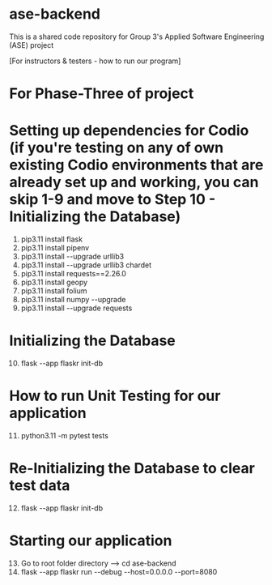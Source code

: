 # ase-backend
This is a shared code repository for Group 3's Applied Software Engineering (ASE) project

[For instructors & testers - how to run our program]

# For Phase-Three of project
# Setting up dependencies for Codio (if you're testing on any of own existing Codio environments that are already set up and working, you can skip 1-9 and move to Step 10 - Initializing the Database)
1. pip3.11 install flask
2. pip3.11 install pipenv
3. pip3.11 install --upgrade urllib3
4. pip3.11 install --upgrade urllib3 chardet
5. pip3.11 install requests==2.26.0
6. pip3.11 install geopy
7. pip3.11 install folium
8. pip3.11 install numpy --upgrade
9. pip3.11 install --upgrade requests

# Initializing the Database
10. flask --app flaskr init-db
    
# How to run Unit Testing for our application
11. python3.11 -m pytest tests

# Re-Initializing the Database to clear test data
12. flask --app flaskr init-db

# Starting our application
13. Go to root folder directory --> cd ase-backend
14. flask --app flaskr run --debug --host=0.0.0.0 --port=8080
